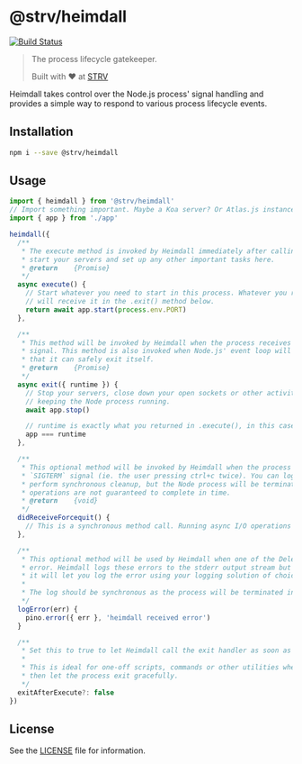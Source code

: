 # @strv/heimdall

[![Build Status][ci-badge]][ci-url]

> The process lifecycle gatekeeper.
>
> Built with ❤️ at [STRV][strv-home]

Heimdall takes control over the Node.js process' signal handling and provides a simple way to respond to various process lifecycle events.

## Installation

```sh
npm i --save @strv/heimdall
```

## Usage

```js
import { heimdall } from '@strv/heimdall'
// Import something important. Maybe a Koa server? Or Atlas.js instance?
import { app } from './app'

heimdall({
  /**
   * The execute method is invoked by Heimdall immediately after calling `heimdall()`. You can
   * start your servers and set up any other important tasks here.
   * @return    {Promise}
   */
  async execute() {
    // Start whatever you need to start in this process. Whatever you return from this function, you
    // will receive it in the .exit() method below.
    return await app.start(process.env.PORT)
  },

  /**
   * This method will be invoked by Heimdall when the process receives a `SIGINT` or `SIGTERM`
   * signal. This method is also invoked when Node.js' event loop will empty and Node determines
   * that it can safely exit itself.
   * @return    {Promise}
   */
  async exit({ runtime }) {
    // Stop your servers, close down your open sockets or other activities that might be
    // keeping the Node process running.
    await app.stop()

    // runtime is exactly what you returned in .execute(), in this case it is the Koa instance
    app === runtime
  },

  /**
   * This optional method will be invoked by Heimdall when the process receives a second `SIGINT` or
   * `SIGTERM` signal (ie. the user pressing ctrl+c twice). You can log something to the console or
   * perform synchronous cleanup, but the Node process will be terminated shortly and any async I/O
   * operations are not guaranteed to complete in time.
   * @return    {void}
   */
  didReceiveForcequit() {
    // This is a synchronous method call. Running async I/O operations is not guaranteed to work.
  },

  /**
   * This optional method will be used by Heimdall when one of the Delegate's methods throws an
   * error. Heimdall logs these errors to the stderr output stream but if you implement this method,
   * it will let you log the error using your logging solution of choice.
   *
   * The log should be synchronous as the process will be terminated in the next event loop.
   */
  logError(err) {
    pino.error({ err }, 'heimdall received error')
  }

  /**
   * Set this to true to let Heimdall call the exit handler as soon as the execute handler finishes
   *
   * This is ideal for one-off scripts, commands or other utilities where you want to do a task and
   * then let the process exit gracefully.
   */
  exitAfterExecute?: false
})
```

## License

See the [LICENSE](LICENSE) file for information.

[strv-home]: https://www.strv.com
[ci-badge]: https://github.com/strvcom/heimdall/workflows/Continuous%20Integration/badge.svg
[ci-url]: https://github.com/strvcom/heimdall/actions?query=workflow%3A%22Continuous+Integration%22
